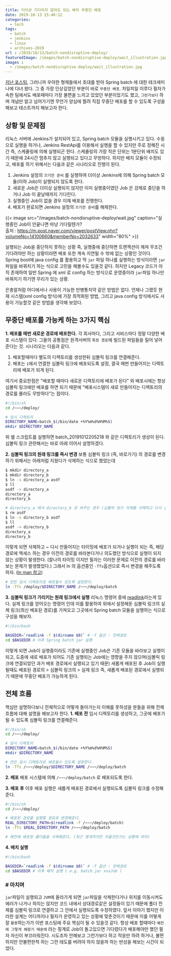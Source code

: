 ```yaml
---
title: 더이상 기다리지 않아도 되는 배치 무중단 배포
date: 2019-10-13 15:46:12
categories:
  - tech
tags: 
  - batch
  - jenkins
  - linux
  - archives-2019
url : /2019/10/13/batch-nondisruptive-deploy/
featuredImage: /images/batch-nondisruptive-deploy/wait_illustration.jpg
images :
  - /images/batch-nondisruptive-deploy/wait_illustration.jpg
---
```


[지난 포스팅](https://taetaetae.github.io/2019/09/29/woowabros-spring-batch/), 그러니까 우아한 형제들에서 초대를 받아 Spring batch 에 대한 테크세미나에 다녀 왔다. 그 중 가장 인상깊었던 부분이 바로 `무중단 배포`. 차일피일 미루다 필자가 속한 팀에서도 배포때마다 가장 불편을 느끼고 있었던 부분이었기도 했고<!--more -->, `그런가보다` 하며 개념만 알고 넘어가기엔 무언가 양심에 찔려 직접 무중단 배포를 할 수 있도록 구성을 해보고 테스트까지 해보고자 한다.

## 상황 및 문제점
리눅스 서버에 Jenkins가 설치되어 있고, Spring batch 모듈을 실행시키고 있다. 수동으로 실행을 하거나, Jenkins RestApi를 이용해서 실행을 할 수 있지만 주로 정해진 시간 즉, 스케쥴링에 의해 실행되곤 한다. 스케쥴링의 가장 작은 단위는 1분단위 배치도 있기 때문에 24시간 멈추지 않고 실행되고 있다고 무방하다. 하지만 배치 모듈이 수정되고, 배포를 하기 위해서는 다음과 같은 시나리오로 진행이 된다.
1. Jenkins 설정의 `끄기전 준비` 를 실행하여 더이상 Jenkins에 의해 Spring batch 모듈(이하 Job)이 실행되지 않도록 한다.
2. 새로운 Job은 더이상 실행되지 않지만 이미 실행중이였던 Job 은 강제로 중단을 하거나 Job 이 끝날때까지 기다린다.
3. 실행중인 Job이 없을 경우 이제 배포를 진행한다.
4. 배포가 완료되면 Jenkins 설정의 `끄기전 준비`를 해제한다.

{{< image src="/images/batch-nondisruptive-deploy/wait.jpg" caption="실행중인 Job이 안끝나면 마냥 기다릴텐가? <br>출처 : https://m.post.naver.com/viewer/postView.nhn?volumeNo=14100660&memberNo=2032633" width="80%" >}}

실행되는 Job을 중단하지 못하는 상황 즉, 실행중에 중단하면 트랜잭션이 깨져 무조건 기다려야만 하는 상황이라면 배포 또한 계속 지연될 수 밖에 없는 상황인 것이다. Spring boot에 java config 를 활용하고 딱 `jar` 파일 하나를 실행하는 방식이라면 `jar`파일을 바꿔치기 하는 식으로 고민을 해볼수도 있을것 같다. 하지만 Legacy 코드가 아직 존재하여 일반 Spring 에 xml 로 config 하는 방식으로 운영중이라 `jar`파일 하나만 바꿔치기 하기엔 무리가 있는 상황. 

은총알처럼 어디에서나 사용이 가능한 만병통치약 같은 방법은 없다. 언제나 그랬듯 현재 시스템(xml config 방식)에 가장 최적화된 방법, 그리고 java config 방식에서도 사용이 가능할것 같은 방법을 생각해 보았다.

## 무중단 배포를 가능케 하는 3가지 핵심
**1. 배포를 매번 새로운 경로에 배포한다.**
각 회사마다, 그리고 서비스마다 정말 다양한 배포 시스템이 있다. 그들의 공통점은 원격서버의 `특정 경로`에 빌드된 파일들을 밀어 넣어준다는 것. 시나리오는 다음과 같다.
1. 배포할때마다 별도의 디렉토리를 생성한뒤 심볼릭 링크를 연결해준다.
2. 배포는 `1`에서 연결한 심볼릭 링크에 배포되도록 설정, 결국 매번 만들어지는 디렉토리에 배포가 되게 된다.

여기서 중요한점은 "배포할 때마다 새로운 디렉토리에 배포가 된다" 와 배포시에는 항상 심볼릭 링크에만 배포를 하면 되기 때문에 "배포시스템이 새로 만들어지는 디렉토리의 경로를 몰라도 무방하다"는 점이다.
```bash
#!/bin/sh
cd /~~~/deploy/

# 임시 디렉토리
DIRECTORY_NAME=batch_$(/bin/date +%Y%m%d%H%M%S)
mkdir $DIRECTORY_NAME
```
위 쉘 스크립트를 실행하면 batch_20191012205218 와 같은 디렉토리가 생성이 된다. 심볼릭 링크 관련해서는 바로 아래 이어서 설명하겠다.

**2. 심볼릭 링크의 원래 링크를 즉시 변경**
보통 심볼릭 링크 (즉, 바로가기) 의 경로를 변경하기 위해서는 아래처럼 지웠다가 삭제하는 식으로 했었는데
```bash
$ mkdir directory_a
$ mkdir directory_b
$ ln -s directory_a asdf
$ ll
asdf -> directory_a
directory_a
directory_b

# directory_a 에서 directory_b 로 바꾸는 경우 (심볼릭 링크 자체를 삭제하고 다시 심볼릭 링크 생성)
$ rm asdf
$ ln -s directory_b asdf
$ ll
asdf -> directory_b
directory_a
directory_b
```

이렇게 되면 삭제하고 \~ 다시 만들어지는 타이밍에 배포가 되거나 실행이 되는 즉, 해당 경로에 엑세스 하는 경우 이전의 경로를 바라본다거나 의도했던 방식으로 실행이 되지 않는 상황이 발생한다. (찰나의 타이밍 이지만 필자는 이러한 문제로 이전의 경로를 바라보는 문제가 발생했었다.) 그래서 ln 의 옵션중인 `-Tfs`옵션으로 즉시 변경을 해주도록 하자. ([ln man 참고](https://linux.die.net/man/1/ln))
```bash
# 만든 임시 디렉토리로 배포될수 있도록 설정한다.
ln -Tfs /deploy/$DIRECTORY_NAME /~~~/deploy/batch
```

**3. 심볼릭 링크가 가리키는 원래 링크에서 실행**
리눅스 명령어 중에 [readlink](https://linux.die.net/man/1/readlink)라는게 있다. 실제 링크를 얻어오는 명령어 인데 이를 활용하여 위에서 설정해둔 심볼릭 링크의 실제 링크(최신 배포된 경로)를 가져오고 그곳에서 Spring batch 모듈을 실행하는 식으로 구성을 해보자.
```bash
#!/bin/bash

BASEDIR=`readlink -f $(dirname $0)` # -f 옵션 : 전체경로
cd $BASEDIR # 이후 Spring batch jar 실행
```
이렇게 되면 Job이 실행중이라도 기존에 실행중인 Job은 기존 모듈을 바라보고 실행이 되고, 도중에 새로 배포가 되어도 기존 실행되는 Job에는 영향을 주지 않으며(심볼릭 링크에 연결되었던 과거 배포 경로에서 실행되고 있기 때문) 새롭게 배포된 후 Job이 실행될때도 배포된 경로의 > 심볼릭 링크의 > 실제 링크 즉, 새롭게 배포된 경로에서 실행되기 때문에 무중단 배포가 가능하게 된다.

## 전체 흐름
핵심만 설명하다보니 전체적으로 어떻게 돌아가는지 이해를 못하셨을 분들을 위해 전체 흐름에 대해 설명을 해보고자 한다.
**1. 배포 전**
  임시 디렉토리를 생성하고, 그곳에 배포가 될 수 있도록 심볼릭 링크를 연결해준다.
  ```bash
  #!/bin/sh
  cd /~~~/deploy/

  # 임시 디렉토리
  DIRECTORY_NAME=batch_$(/bin/date +%Y%m%d%H%M%S)
  mkdir $DIRECTORY_NAME

  # 만든 임시 디렉토리로 배포될수 있도록 설정한다.
  ln -Tfs /~~~/deploy/$DIRECTORY_NAME /~~~/deploy/batch
  ```

**2. 배포**
  배포 시스템에 의해 `/~~~/deploy/batch` 로 배포되도록 한다.

**3. 배포 후**
  이후 배포 실행은 새롭게 배포된 경로에서 실행되도록 심볼릭 링크를 수정해준다.
  ```bash
  #!/bin/sh
  cd /~~~/deploy/

  # 배포된 경로를 실행할 경로로 변경해준다.
  REAL_DIRECTORY_PATH=$(readlink -f /~~~/deploy/batch)
  ln -Tfs $REAL_DIRECTORY_PATH /~~~/deploy/batch

  # 예전에 배포된 폴더들을 삭제해준다. (최근 몇개까지만 지울것인가는 상황에 따라)
  ```
  
**4. 배치 실행**
  ```bash
  #!/bin/bash

  BASEDIR=`readlink -f $(dirname $0)` # -f 옵션 : 전체경로
  cd $BASEDIR # 이후 배치 실행 ( e.g. batch.jar xxxJob )
  ```

### # 마치며
`jar`파일이 실행되고 `JVM`에 올라가게 되면 `jar`파일을 삭제한다거나 위치를 이동시켜도 에러가 나거나 하지는 않지만 코드 내에서 상대경로같은 설정들이 있기 때문에 폴더 전체를 심볼릭 링크로 연결하고 그 안에서 실행되도록 수정하였다. 앞서 이야기 했지만 이러한 설계는 어디까지나 필자가 운영하고 있는 상황에 맞춘것이기 때문에 이를 어떻게 잘 `활용`하는가가 이번 포스팅에 주요 핵심이 될 수 있을것 같다.
항상 배포 할때마다 `예전에 그렇게 해왔기 때문에` 라는 핑계로 Job이 돌고있으면 기다렸다가 배포해야만 했던 필자 자신이 부끄러워진다. 시도조차 안해보고 그런가보다 하고 적응만 하려 하거나, 불편하지만 안불편한척 하는 그런 태도를 버려야 하지 않을까 하는 반성을 해보는 시간이 되었다.